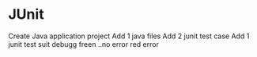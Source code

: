 # JUnit
Create Java application project
Add 1 java files
Add 2 junit test case
Add 1 junit test suit
debugg
freen ..no error
red error
